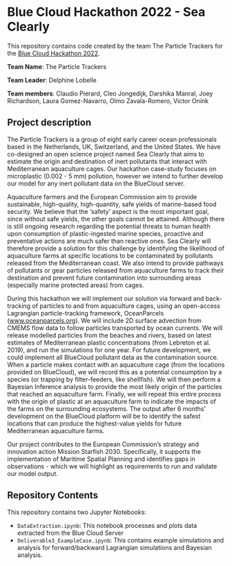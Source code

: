 # Blue Cloud Hackathon 2022 - Sea Clearly
This repository contains code created by the team The Particle Trackers for the [Blue Cloud Hackathon 2022](https://hackathon.blue-cloud.org/).

**Team Name**: The Particle Trackers

**Team Leader**: Delphine Lobelle

**Team members**: Claudio Pierard, Cleo Jongedijk, Darshika Manral, Joey Richardson, Laura Gomez-Navarro, Olmo Zavala-Romero, Victor Onink

## Project description
The Particle Trackers is a group of eight early career ocean professionals based in the Netherlands, UK, Switzerland, and the United States. We have co-designed an open science project named Sea Clearly that aims to estimate the origin and destination of inert pollutants that interact with Mediterranean aquaculture cages. Our hackathon case-study focuses on microplastic (0.002 - 5 mm) pollution, however we intend to further develop our model for any inert pollutant data on the BlueCloud server.

Aquaculture farmers and the European Commission aim to provide sustainable, high-quality, high-quantity, safe yields of marine-based food security. We believe that the ‘safety’ aspect is the most important goal, since without safe yields, the other goals cannot be attained. Although there is still ongoing research regarding the potential threats to human health upon consumption of plastic-ingested marine species, proactive and preventative actions are much safer than reactive ones. Sea Clearly will therefore provide a solution for this challenge by identifying the likelihood of aquaculture farms at specific locations to be contaminated by pollutants released from the Mediterranean coast. We also intend to provide pathways of pollutants or gear particles released from aquaculture farms to track their destination and prevent future contamination into surrounding areas (especially marine protected areas) from cages. 

During this hackathon we will implement our solution via forward and back-tracking of particles to and from aquaculture cages, using an open-access Lagrangian particle-tracking framework, OceanParcels (www.oceanparcels.org). We will include 2D surface advection from CMEMS flow data to follow particles transported by ocean currents. We will release modelled particles from the beaches and rivers, based on latest estimates of Mediterranean plastic concentrations (from Lebreton et al. 2019), and run the simulations for one year. For future development, we could implement all BlueCloud pollutant data as the contamination source. When a particle makes contact with an aquaculture cage (from the locations provided on BlueCloud), we will record this as a potential consumption by a species (or trapping by filter-feeders, like shellfish). We will then perform a Bayesian Inference analysis to provide the most likely origin of the particles that reached an aquaculture farm. Finally, we will repeat this entire process with the origin of plastic at an aquaculture farm to indicate the impacts of the farms on the surrounding ecosystems. The output after 6 months’ development on the BlueCloud platform will be to identify the safest locations that can produce the highest-value yields for future Mediterranean aquaculture farms.

Our project contributes to the European Commission’s strategy and innovation action Mission Starfish 2030. Specifically, it supports the implementation of Maritime Spatial Planning and identifies gaps in observations - which we will highlight as requirements to run and validate our model output.

## Repository Contents
This repository contains two Jupyter Notebooks:
- `DataExtraction.ipynb`: This notebook processes and plots data extracted from the Blue Cloud Server
- `Deliverable3_ExampleCase.ipynb`: This contains example simulations and analysis for forward/backward Lagrangian simulations and Bayesian analysis. 
